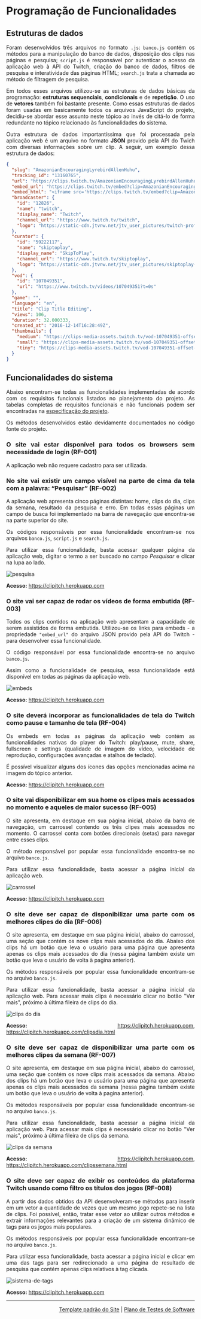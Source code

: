 <div align="justify">

# Programação de Funcionalidades

## Estruturas de dados

Foram desenvolvidos três arquivos no formato `.js`: `banco.js` contém os métodos para a manipulação do banco de dados, disposição dos clips nas páginas e pesquisa; `script.js` é responsável por autenticar o acesso da aplicação web à API do Twitch, criação do banco de dados, filtros de pesquisa e interatividade das páginas HTML; `search.js` trata a chamada ao método de filtragem de pesquisa.

Em todos esses arquivos utilizou-se as estruturas de dados básicas da programação: **estruturas sequenciais**, **condicionais** e de **repetição**. O uso de **vetores** também foi bastante presente. Como essas estruturas de dados foram usadas em basicamente todos os arquivos JavaScript do projeto, decidiu-se abordar esse assunto neste tópico ao invés de citá-lo de forma redundante no tópico relacionado às funcionalidades do sistema.

Outra estrutura de dados importantíssima que foi processada pela aplicação web é um arquivo no formato **JSON** provido pela API do Twich com diversas informações sobre um clip. A seguir, um exemplo dessa estrutura de dados:</div>

```json
{
  "slug": "AmazonianEncouragingLyrebirdAllenHuhu",
  "tracking_id": "13160765",
  "url": "https://clips.twitch.tv/AmazonianEncouragingLyrebirdAllenHuhu?tt_medium=clips_api&tt_content=url",
  "embed_url": "https://clips.twitch.tv/embed?clip=AmazonianEncouragingLyrebirdAllenHuhu&tt_medium=clips_api&tt_content=embed",
  "embed_html": "<iframe src='https://clips.twitch.tv/embed?clip=AmazonianEncouragingLyrebirdAllenHuhu&tt_medium=clips_api&tt_content=embed' width='640' height='360' frameborder='0' scrolling='no' allowfullscreen='true'></iframe>",
  "broadcaster": {
    "id": "12826",
    "name": "twitch",
    "display_name": "Twitch",
    "channel_url": "https://www.twitch.tv/twitch",
    "logo": "https://static-cdn.jtvnw.net/jtv_user_pictures/twitch-profile_image-8a8c5be2e3b64a9a-300x300.png"
  },
  "curator": {
    "id": "59222117",
    "name": "skiptoplay",
    "display_name": "SkipToPlay",
    "channel_url": "https://www.twitch.tv/skiptoplay",
    "logo": "https://static-cdn.jtvnw.net/jtv_user_pictures/skiptoplay-profile_image-1d66e001a46b0c9d-300x300.png"
  },
  "vod": {
    "id": "107049351",
    "url": "https://www.twitch.tv/videos/107049351?t=0s"
  },
  "game": "",
  "language": "en",
  "title": "Clip Title Editing",
  "views": 106,
  "duration": 32.000333,
  "created_at": "2016-12-14T16:28:49Z",
  "thumbnails": {
    "medium": "https://clips-media-assets.twitch.tv/vod-107049351-offset-26-preview-480x272.jpg",
    "small": "https://clips-media-assets.twitch.tv/vod-107049351-offset-26-preview-260x147.jpg",
    "tiny": "https://clips-media-assets.twitch.tv/vod-107049351-offset-26-preview-86x45.jpg"
  }
}
```
<div align="justify">

## Funcionalidades do sistema

Abaixo encontram-se todas as funcionalidades implementadas de acordo com os requisitos funcionais listados no planejamento do projeto. As tabelas completas de requisitos funcionais e não funcionais podem ser encontradas na [especificação do projeto](https://github.com/ICEI-PUC-Minas-PMV-SI/pmv-si-2021-1-e1-proj-web-t1-conteudo-de-interesse/edit/main/docs/02-Especifica%C3%A7%C3%A3o%20do%20Projeto.md).

Os métodos desenvolvidos estão devidamente documentados no código fonte do projeto.
### O site vai estar disponível para todos os browsers sem necessidade de login (RF-001)

A aplicação web não requere cadastro para ser utilizada.
### No site vai existir um campo visível na parte de cima da tela com a palavra: “Pesquisar” (RF-002)

A aplicação web apresenta cinco páginas distintas: home, clips do dia, clips da semana, resultado da pesquisa e erro. Em todas essas páginas um campo de busca foi implementado na barra de navegação que encontra-se na parte superior do site.

Os códigos responsáveis por essa funcionalidade encontram-se nos arquivos `banco.js`, `script.js` e `search.js`.

Para utilizar essa funcionalidade, basta acessar qualquer página da aplicação web, digitar o termo a ser buscado no campo *Pesquisar* e clicar na lupa ao lado.

![pesquisa](img/rf-002.png)

**Acesso:** https://clipitch.herokuapp.com
### O site vai ser capaz de rodar os vídeos de forma embutida (RF-003)

Todos os clips contidos na aplicação web apresentam a capacidade de serem assistidos de forma embutida. Utilizou-se os links para embeds - a propriedade `"embed_url"` do arquivo JSON provido pela API do Twitch - para desenvolver essa funcionalidade.

O código responsável por essa funcionalidade encontra-se no arquivo `banco.js`.

Assim como a funcionalidade de pesquisa, essa funcionalidade está disponível em todas as páginas da aplicação web.

![embeds](img/rf-003.png)

**Acesso:** https://clipitch.herokuapp.com
### O site deverá incorporar as funcionalidades de tela do Twitch como pause e tamanho de tela (RF-004)

Os embeds em todas as páginas da aplicação web contém as funcionalidades nativas do player do Twitch: play/pause, mute, share, fullscreen e settings (qualidade de imagem do vídeo, velocidade de reprodução, configurações avançadas e atalhos de teclado).

É possível visualizar alguns dos ícones das opções mencionadas acima na imagem do tópico anterior.

**Acesso:** https://clipitch.herokuapp.com
### O site vai disponibilizar em sua home os clipes mais acessados no momento e aqueles de maior sucesso (RF-005)

O site apresenta, em destaque em sua página inicial, abaixo da barra de navegação, um carrossel contendo os três clipes mais acessados no momento. O carrossel conta com botões direcionais (setas) para navegar entre esses clips.

O método responsável por popular essa funcionalidade encontra-se no arquivo `banco.js`.

Para utilizar essa funcionalidade, basta acessar a página inicial da aplicação web.

![carrossel](img/rf-005.png)

**Acesso:** https://clipitch.herokuapp.com
### O site deve ser capaz de disponibilizar uma parte com os melhores clipes do dia (RF-006)

O site apresenta, em destaque em sua página inicial, abaixo do carrossel, uma seção que contém os nove clips mais acessados do dia. Abaixo dos clips há um botão que leva o usuário para uma página que apresenta apenas os clips mais acessados do dia (nessa página também existe um botão que leva o usuário de volta à pagina anterior).

Os métodos responsáveis por popular essa funcionalidade encontram-se no arquivo `banco.js`.

Para utilizar essa funcionalidade, basta acessar a página inicial da aplicação web. Para acessar mais clips é necessário clicar no botão "Ver mais", próximo à última fileira de clips do dia.

![clips do dia](img/rf-006.png)

**Acesso:** https://clipitch.herokuapp.com, https://clipitch.herokuapp.com/clipsdia.html

### O site deve ser capaz de disponibilizar uma parte com os melhores clipes da semana (RF-007)

O site apresenta, em destaque em sua página inicial, abaixo do carrossel, uma seção que contém os nove clips mais acessados da semana. Abaixo dos clips há um botão que leva o usuário para uma página que apresenta apenas os clips mais acessados da semana (nessa página também existe um botão que leva o usuário de volta à pagina anterior).

Os métodos responsáveis por popular essa funcionalidade encontram-se no arquivo `banco.js`.

Para utilizar essa funcionalidade, basta acessar a página inicial da aplicação web. Para acessar mais clips é necessário clicar no botão "Ver mais", próximo à última fileira de clips da semana.

![clips da semana](img/rf-007.png)

**Acesso:** https://clipitch.herokuapp.com, https://clipitch.herokuapp.com/clipssemana.html
### O site deve ser capaz de exibir os conteúdos da plataforma Twitch usando como filtro os títulos dos jogos (RF-008)

A partir dos dados obtidos da API desenvolveram-se métodos para inserir em um vetor a quantidade de vezes que um mesmo jogo repete-se na lista de clips. Foi possível, então, tratar esse vetor ao utilizar outros métodos e extrair informações relevantes para a criação de um sistema dinâmico de tags para os jogos mais populares.

Os métodos responsáveis por popular essa funcionalidade encontram-se no arquivo `banco.js`.

Para utilizar essa funcionalidade, basta acessar a página inicial e clicar em uma das tags para ser redirecionado a uma página de resultado de pesquisa que contém apenas clips relativos à tag clicada.

![sistema-de-tags](img/rf-008.png)

**Acesso:** https://clipitch.herokuapp.com
</div>

<hr>

<p align="right"><a href="docs/06-Template padrão do Site.md" rel="docs">Template padrão do Site</a> | <a href="docs/08-Plano de Testes de Software.md" rel="docs">Plano de Testes de Software</a></p>

